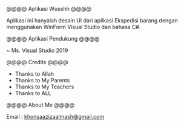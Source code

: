 @@@@ Aplikasi Wusshh @@@@

Aplikasi ini hanyalah desain UI dari aplikasi Ekspedisi barang dengan menggunakan WinForm Visual Studio dan bahasa C#.


@@@@ Aplikasi Pendukung @@@@

~ Ms. Visual Studio 2019


@@@@ Credits @@@@

- Thanks to Allah
- Thanks to My Parents
- Thanks to My Teachers
- Thanks to ALL


@@@@ About Me @@@@

Email : khonsaazizaalmash@gmail.com
